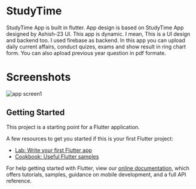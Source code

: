 # StudyTime

StudyTime App is built in flutter. App design is based on StudyTime App designed by Ashish-23 UI. This app is dynamic. I mean, This is a UI design and backend too. I used firebase as backend. In this app you can upload daily current affairs, conduct quizes, exams and show result in ring chart form. You can also apload previous year question in pdf formate.

# Screenshots
![app screen1](https://user-images.githubusercontent.com/60700547/88378157-10f20c00-cdbe-11ea-9412-c126f65c9f73.png)

## Getting Started

This project is a starting point for a Flutter application.

A few resources to get you started if this is your first Flutter project:

- [Lab: Write your first Flutter app](https://flutter.dev/docs/get-started/codelab)
- [Cookbook: Useful Flutter samples](https://flutter.dev/docs/cookbook)

For help getting started with Flutter, view our
[online documentation](https://flutter.dev/docs), which offers tutorials,
samples, guidance on mobile development, and a full API reference.
